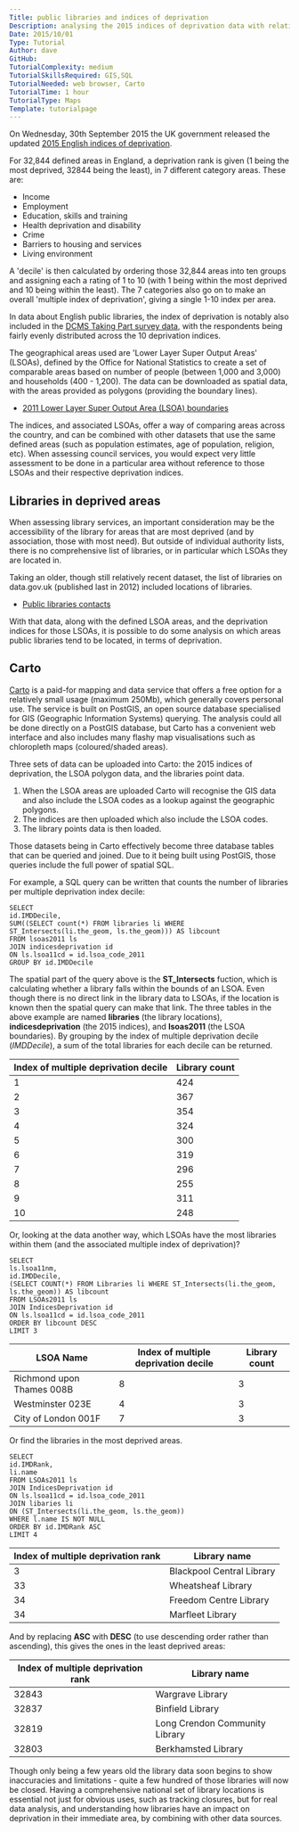 ```yaml
---
Title: public libraries and indices of deprivation
Description: analysing the 2015 indices of deprivation data with relation to lower layer super output areas and the location of libraries
Date: 2015/10/01
Type: Tutorial
Author: dave
GitHub: 
TutorialComplexity: medium
TutorialSkillsRequired: GIS,SQL
TutorialNeeded: web browser, Carto
TutorialTime: 1 hour
TutorialType: Maps
Template: tutorialpage
---
```


On Wednesday, 30th September 2015 the UK government released the updated [2015 English indices of deprivation](https://www.gov.uk/government/statistics/english-indices-of-deprivation-2015).

For 32,844 defined areas in England, a deprivation rank is given (1 being the most deprived, 32844 being the least), in 7 different category areas.  These are:

- Income
- Employment
- Education, skills and training
- Health deprivation and disability
- Crime
- Barriers to housing and services
- Living environment

A 'decile' is then calculated by ordering those 32,844 areas into ten groups and assigning each a rating of 1 to 10 (with 1 being within the most deprived and 10 being within the least).  The 7 categories also go on to make an overall 'multiple index of deprivation', giving a single 1-10 index per area.

In data about English public libraries, the index of deprivation is notably also included in the [DCMS Taking Part survey data](https://www.gov.uk/government/statistics/taking-part-201516-quarter-2-statistical-release), with the respondents being fairly evenly distributed across the 10 deprivation indices.

The geographical areas used are 'Lower Layer Super Output Areas' (LSOAs), defined by the Office for National Statistics to create a set of comparable areas based on number of people (between 1,000 and 3,000) and households (400 - 1,200).  The data can be downloaded as spatial data, with the areas provided as polygons (providing the boundary lines).

- [2011 Lower Layer Super Output Area (LSOA) boundaries](http://www.ons.gov.uk/ons/guide-method/geography/products/census/spatial/2011/index.html)

The indices, and associated LSOAs, offer a way of comparing areas across the country, and can be combined with other datasets that use the same defined areas (such as population estimates, age of population, religion, etc).  When assessing council services, you would expect very little assessment to be done in a particular area without reference to those LSOAs and their respective deprivation indices.

Libraries in deprived areas
---------------------------

When assessing library services, an important consideration may be the accessibility of the library for areas that are most deprived (and by association, those with most need).  But outside of individual authority lists, there is no comprehensive list of libraries, or in particular which LSOAs they are located in.

Taking an older, though still relatively recent dataset, the list of libraries on data.gov.uk (published last in 2012) included locations of libraries.

- [Public libraries contacts](https://data.gov.uk/dataset/uk-public-library-contacts-14032012)

With that data, along with the defined LSOA areas, and the deprivation indices for those LSOAs, it is possible to do some analysis on which areas public libraries tend to be located, in terms of deprivation.

Carto
-----

[Carto](https://carto.com/) is a paid-for mapping and data service that offers a free option for a relatively small usage (maximum 250Mb), which generally covers personal use.  The service is built on PostGIS, an open source database specialised for GIS (Geographic Information Systems) querying.  The analysis could all be done directly on a PostGIS database, but Carto has a convenient web interface and also includes many flashy map visualisations such as chloropleth maps (coloured/shaded areas).

Three sets of data can be uploaded into Carto:  the 2015 indices of deprivation, the LSOA polygon data, and the libraries point data.

1. When the LSOA areas are uploaded Carto will recognise the GIS data and also include the LSOA codes as a lookup against the geographic polygons.
2. The indices are then uploaded which also include the LSOA codes.
3. The library points data is then loaded.

Those datasets being in Carto effectively become three database tables that can be queried and joined.  Due to it being built using PostGIS, those queries include the full power of spatial SQL.

For example, a SQL query can be written that counts the number of libraries per multiple deprivation index decile:

<pre class="prettyprint linenums lang-sql"><code>SELECT
id.IMDDecile,
SUM((SELECT count(*) FROM libraries li WHERE ST_Intersects(li.the_geom, ls.the_geom))) AS libcount
FROM lsoas2011 ls
JOIN indicesdeprivation id
ON ls.lsoa11cd = id.lsoa_code_2011
GROUP BY id.IMDDecile</code></pre>

The spatial part of the query above is the **ST_Intersects** fuction, which is calculating whether a library falls within the bounds of an LSOA.  Even though there is no direct link in the library data to LSOAs, if the location is known then the spatial query can make that link.  The three tables in the above example are named **libraries** (the library locations), **indicesdeprivation** (the 2015 indices), and **lsoas2011** (the LSOA boundaries).  By grouping by the index of multiple deprivation decile (*IMDDecile*), a sum of the total libraries for each decile can be returned.

| Index of multiple deprivation decile | Library count |
| ------------------------------------ | ------------- |
| 1 | 424 |
| 2 | 367 |
| 3 | 354 |
| 4 | 324 |
| 5 | 300 |
| 6 | 319 |
| 7 | 296 |
| 8 | 255 |
| 9 | 311 |
| 10 | 248 |

Or, looking at the data another way, which LSOAs have the most libraries within them (and the associated multiple index of deprivation)?

<pre class="prettyprint linenums lang-sql"><code>SELECT
ls.lsoa11nm,
id.IMDDecile,
(SELECT COUNT(*) FROM Libraries li WHERE ST_Intersects(li.the_geom, ls.the_geom)) AS libcount
FROM LSOAs2011 ls
JOIN IndicesDeprivation id
ON ls.lsoa11cd = id.lsoa_code_2011
ORDER BY libcount DESC
LIMIT 3</code></pre>

| LSOA Name | Index of multiple deprivation decile | Library count |
| --------- | ------------------------------------ | ------------- |
| Richmond upon Thames 008B | 8 | 3 |
| Westminster 023E | 4 | 3 |
| City of London 001F | 7 | 3 |

Or find the libraries in the most deprived areas.

<pre class="prettyprint linenums lang-sql"><code>SELECT
id.IMDRank,
li.name
FROM LSOAs2011 ls
JOIN IndicesDeprivation id
ON ls.lsoa11cd = id.lsoa_code_2011
JOIN libaries li
ON (ST_Intersects(li.the_geom, ls.the_geom))
WHERE l.name IS NOT NULL
ORDER BY id.IMDRank ASC
LIMIT 4</code></pre>

| Index of multiple deprivation rank | Library name |
| ---------------------------------- | ------------ |
| 3 | Blackpool Central Library |
| 33 | Wheatsheaf Library |
| 34 | Freedom Centre Library |
| 34 | Marfleet Library |

And by replacing **ASC** with **DESC** (to use descending order rather than ascending), this gives the ones in the least deprived areas:

| Index of multiple deprivation rank | Library name |
| ---------------------------------- | ------------ |
| 32843 | Wargrave Library |
| 32837 | Binfield Library |
| 32819 | Long Crendon Community Library |
| 32803 | Berkhamsted Library |

Though only being a few years old the library data soon begins to show inaccuracies and limitations - quite a few hundred of those libraries will now be closed.  Having a comprehensive national set of library locations is essential not just for obvious uses, such as tracking closures, but for real data analysis, and understanding how libraries have an impact on deprivation in their immediate area, by combining with other data sources.